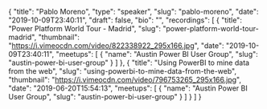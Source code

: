 {
  "title": "Pablo Moreno",
  "type": "speaker",
  "slug": "pablo-moreno",
  "date": "2019-10-09T23:40:11",
  "draft": false,
  "bio": "",
  "recordings": [
    {
      "title": "Power Platform World Tour - Madrid",
      "slug": "power-platform-world-tour-madrid",
      "thumbnail": "https://i.vimeocdn.com/video/822338922_295x166.jpg",
      "date": "2019-10-09T23:40:11",
      "meetups": [
        {
          "name": "Austin Power BI User Group",
          "slug": "austin-power-bi-user-group"
        }
      ]
    },
    {
      "title": "Using PowerBI to mine data from the web",
      "slug": "using-powerbi-to-mine-data-from-the-web",
      "thumbnail": "https://i.vimeocdn.com/video/796753265_295x166.jpg",
      "date": "2019-06-20T15:54:13",
      "meetups": [
        {
          "name": "Austin Power BI User Group",
          "slug": "austin-power-bi-user-group"
        }
      ]
    }
  ]
}